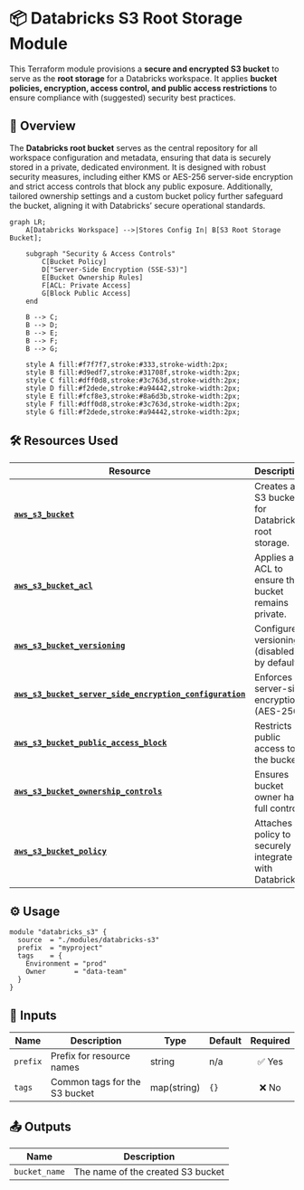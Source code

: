 # 📦 Databricks S3 Root Storage Module

This Terraform module provisions a **secure and encrypted S3 bucket** to serve as the **root storage** for a Databricks workspace. It applies **bucket policies, encryption, access control, and public access restrictions** to ensure compliance with (suggested) security best practices.

## 📖 Overview

The **Databricks root bucket** serves as the central repository for all workspace configuration and metadata, ensuring that data is securely stored in a private, dedicated environment. It is designed with robust security measures, including either KMS or AES-256 server-side encryption and strict access controls that block any public exposure. Additionally, tailored ownership settings and a custom bucket policy further safeguard the bucket, aligning it with Databricks’ secure operational standards.

```mermaid
graph LR;
    A[Databricks Workspace] -->|Stores Config In| B[S3 Root Storage Bucket];

    subgraph "Security & Access Controls"
        C[Bucket Policy]
        D["Server-Side Encryption (SSE-S3)"]
        E[Bucket Ownership Rules]
        F[ACL: Private Access]
        G[Block Public Access]
    end

    B --> C;
    B --> D;
    B --> E;
    B --> F;
    B --> G;

    style A fill:#f7f7f7,stroke:#333,stroke-width:2px;
    style B fill:#d9edf7,stroke:#31708f,stroke-width:2px;
    style C fill:#dff0d8,stroke:#3c763d,stroke-width:2px;
    style D fill:#f2dede,stroke:#a94442,stroke-width:2px;
    style E fill:#fcf8e3,stroke:#8a6d3b,stroke-width:2px;
    style F fill:#dff0d8,stroke:#3c763d,stroke-width:2px;
    style G fill:#f2dede,stroke:#a94442,stroke-width:2px;
```

## 🛠 Resources Used

| Resource                                                                                                                                                                               | Description                                              | Documentation                                                                                                        |
| -------------------------------------------------------------------------------------------------------------------------------------------------------------------------------------- | -------------------------------------------------------- | -------------------------------------------------------------------------------------------------------------------- |
| [**`aws_s3_bucket`**](https://registry.terraform.io/providers/hashicorp/aws/latest/docs/resources/s3_bucket)                                                                           | Creates an S3 bucket for Databricks root storage.        | [Amazon S3 Bucket](https://docs.aws.amazon.com/AmazonS3/latest/userguide/Welcome.html)                               |
| [**`aws_s3_bucket_acl`**](https://registry.terraform.io/providers/hashicorp/aws/latest/docs/resources/s3_bucket_acl)                                                                   | Applies an ACL to ensure the bucket remains private.     | [S3 ACL](https://docs.aws.amazon.com/AmazonS3/latest/userguide/acl-overview.html)                                    |
| [**`aws_s3_bucket_versioning`**](https://registry.terraform.io/providers/hashicorp/aws/latest/docs/resources/s3_bucket_versioning)                                                     | Configures versioning (disabled by default).             | [S3 Versioning](https://docs.aws.amazon.com/AmazonS3/latest/userguide/Versioning.html)                               |
| [**`aws_s3_bucket_server_side_encryption_configuration`**](https://registry.terraform.io/providers/hashicorp/aws/latest/docs/resources/s3_bucket_server_side_encryption_configuration) | Enforces server-side encryption (AES-256).               | [S3 Encryption](https://docs.aws.amazon.com/AmazonS3/latest/userguide/serv-side-encryption.html)                     |
| [**`aws_s3_bucket_public_access_block`**](https://registry.terraform.io/providers/hashicorp/aws/latest/docs/resources/s3_bucket_public_access_block)                                   | Restricts all public access to the bucket.               | [Block Public Access](https://docs.aws.amazon.com/AmazonS3/latest/userguide/access-control-block-public-access.html) |
| [**`aws_s3_bucket_ownership_controls`**](https://registry.terraform.io/providers/hashicorp/aws/latest/docs/resources/s3_bucket_ownership_controls)                                     | Ensures bucket owner has full control.                   | [Ownership Controls](https://docs.aws.amazon.com/AmazonS3/latest/userguide/about-object-ownership.html)              |
| [**`aws_s3_bucket_policy`**](https://registry.terraform.io/providers/hashicorp/aws/latest/docs/resources/s3_bucket_policy)                                                             | Attaches a policy to securely integrate with Databricks. | [S3 Bucket Policy](https://docs.aws.amazon.com/AmazonS3/latest/userguide/example-bucket-policies.html)               |

## ⚙️ Usage

```hcl
module "databricks_s3" {
  source  = "./modules/databricks-s3"
  prefix  = "myproject"
  tags    = {
    Environment = "prod"
    Owner       = "data-team"
  }
}
```

## 🔑 Inputs

| Name     | Description                   | Type        | Default | Required |
| -------- | ----------------------------- | ----------- | ------- | :------: |
| `prefix` | Prefix for resource names     | string      | n/a     |  ✅ Yes  |
| `tags`   | Common tags for the S3 bucket | map(string) | `{}`    |  ❌ No   |

## 📤 Outputs

| Name          | Description                       |
| ------------- | --------------------------------- |
| `bucket_name` | The name of the created S3 bucket |
